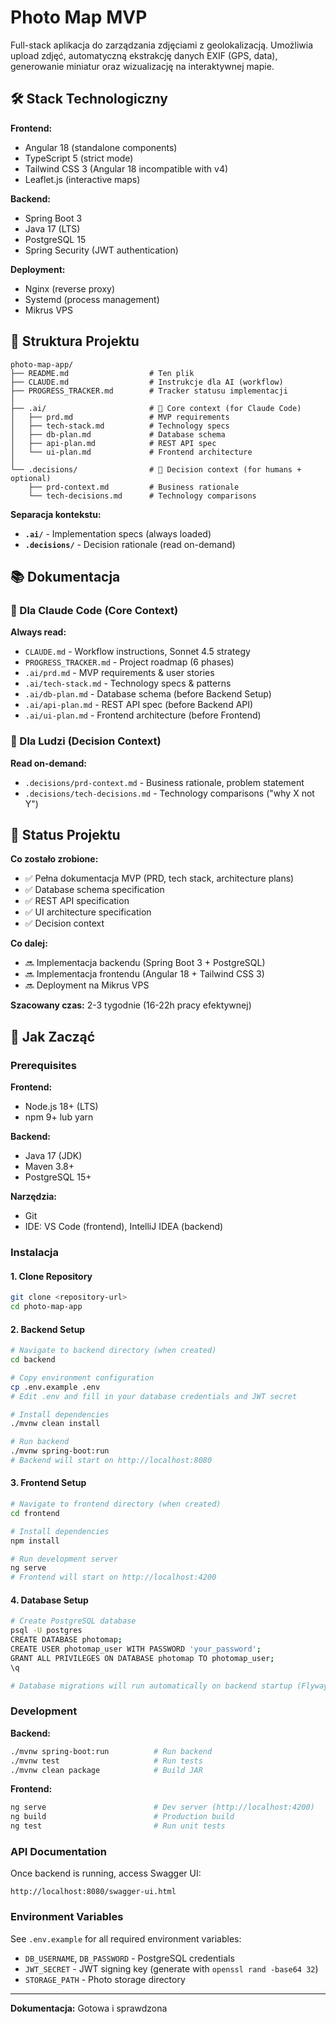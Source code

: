 # Photo Map MVP

Full-stack aplikacja do zarządzania zdjęciami z geolokalizacją. Umożliwia upload zdjęć, automatyczną ekstrakcję danych EXIF (GPS, data), generowanie miniatur oraz wizualizację na interaktywnej mapie.

## 🛠️ Stack Technologiczny

**Frontend:**
- Angular 18 (standalone components)
- TypeScript 5 (strict mode)
- Tailwind CSS 3 (Angular 18 incompatible with v4)
- Leaflet.js (interactive maps)

**Backend:**
- Spring Boot 3
- Java 17 (LTS)
- PostgreSQL 15
- Spring Security (JWT authentication)

**Deployment:**
- Nginx (reverse proxy)
- Systemd (process management)
- Mikrus VPS

## 📁 Struktura Projektu

```
photo-map-app/
├── README.md                  # Ten plik
├── CLAUDE.md                  # Instrukcje dla AI (workflow)
├── PROGRESS_TRACKER.md        # Tracker statusu implementacji
│
├── .ai/                       # 🤖 Core context (for Claude Code)
│   ├── prd.md                 # MVP requirements
│   ├── tech-stack.md          # Technology specs
│   ├── db-plan.md             # Database schema
│   ├── api-plan.md            # REST API spec
│   └── ui-plan.md             # Frontend architecture
│
└── .decisions/                # 👥 Decision context (for humans + optional)
    ├── prd-context.md         # Business rationale
    └── tech-decisions.md      # Technology comparisons
```

**Separacja kontekstu:**
- **`.ai/`** - Implementation specs (always loaded)
- **`.decisions/`** - Decision rationale (read on-demand)

## 📚 Dokumentacja

### 🤖 Dla Claude Code (Core Context)

**Always read:**
- `CLAUDE.md` - Workflow instructions, Sonnet 4.5 strategy
- `PROGRESS_TRACKER.md` - Project roadmap (6 phases)
- `.ai/prd.md` - MVP requirements & user stories
- `.ai/tech-stack.md` - Technology specs & patterns
- `.ai/db-plan.md` - Database schema (before Backend Setup)
- `.ai/api-plan.md` - REST API spec (before Backend API)
- `.ai/ui-plan.md` - Frontend architecture (before Frontend)

### 👥 Dla Ludzi (Decision Context)

**Read on-demand:**
- `.decisions/prd-context.md` - Business rationale, problem statement
- `.decisions/tech-decisions.md` - Technology comparisons ("why X not Y")

## 📌 Status Projektu

**Co zostało zrobione:**
- ✅ Pełna dokumentacja MVP (PRD, tech stack, architecture plans)
- ✅ Database schema specification
- ✅ REST API specification
- ✅ UI architecture specification
- ✅ Decision context

**Co dalej:**
- 🔜 Implementacja backendu (Spring Boot 3 + PostgreSQL)
- 🔜 Implementacja frontendu (Angular 18 + Tailwind CSS 3)
- 🔜 Deployment na Mikrus VPS

**Szacowany czas:** 2-3 tygodnie (16-22h pracy efektywnej)

## 🚀 Jak Zacząć

### Prerequisites

**Frontend:**
- Node.js 18+ (LTS)
- npm 9+ lub yarn

**Backend:**
- Java 17 (JDK)
- Maven 3.8+
- PostgreSQL 15+

**Narzędzia:**
- Git
- IDE: VS Code (frontend), IntelliJ IDEA (backend)

### Instalacja

#### 1. Clone Repository

```bash
git clone <repository-url>
cd photo-map-app
```

#### 2. Backend Setup

```bash
# Navigate to backend directory (when created)
cd backend

# Copy environment configuration
cp .env.example .env
# Edit .env and fill in your database credentials and JWT secret

# Install dependencies
./mvnw clean install

# Run backend
./mvnw spring-boot:run
# Backend will start on http://localhost:8080
```

#### 3. Frontend Setup

```bash
# Navigate to frontend directory (when created)
cd frontend

# Install dependencies
npm install

# Run development server
ng serve
# Frontend will start on http://localhost:4200
```

#### 4. Database Setup

```bash
# Create PostgreSQL database
psql -U postgres
CREATE DATABASE photomap;
CREATE USER photomap_user WITH PASSWORD 'your_password';
GRANT ALL PRIVILEGES ON DATABASE photomap TO photomap_user;
\q

# Database migrations will run automatically on backend startup (Flyway)
```

### Development

**Backend:**
```bash
./mvnw spring-boot:run          # Run backend
./mvnw test                     # Run tests
./mvnw clean package            # Build JAR
```

**Frontend:**
```bash
ng serve                        # Dev server (http://localhost:4200)
ng build                        # Production build
ng test                         # Run unit tests
```

### API Documentation

Once backend is running, access Swagger UI:
```
http://localhost:8080/swagger-ui.html
```

### Environment Variables

See `.env.example` for all required environment variables:
- `DB_USERNAME`, `DB_PASSWORD` - PostgreSQL credentials
- `JWT_SECRET` - JWT signing key (generate with `openssl rand -base64 32`)
- `STORAGE_PATH` - Photo storage directory

---

**Dokumentacja:** Gotowa i sprawdzona
